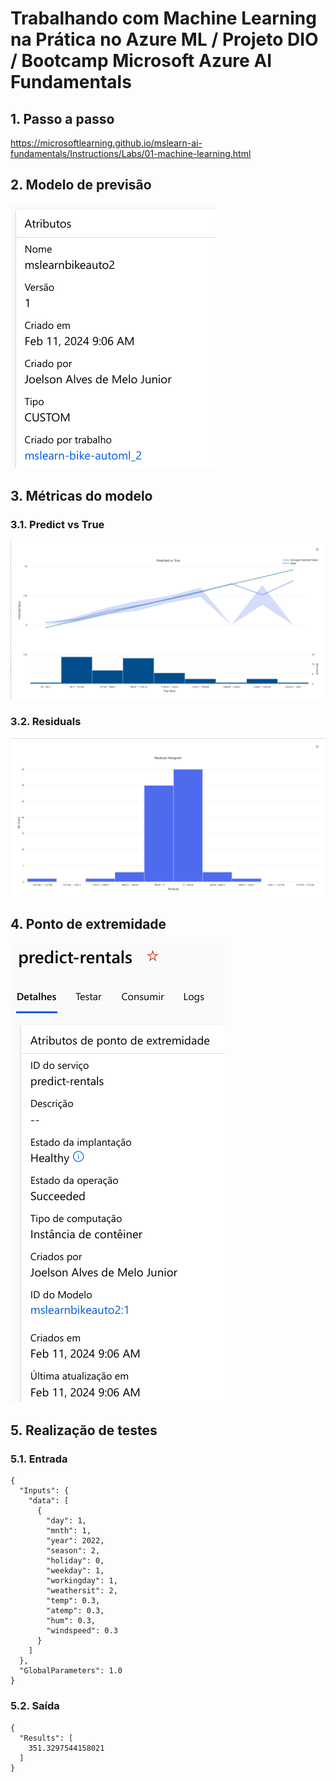 # Trabalhando com Machine Learning na Prática no Azure ML / Projeto DIO / Bootcamp Microsoft Azure AI Fundamentals

## 1. Passo a passo 

https://microsoftlearning.github.io/mslearn-ai-fundamentals/Instructions/Labs/01-machine-learning.html

## 2. Modelo de previsão

![Modelo](./static/modelo.png)

## 3. Métricas do modelo

### 3.1. Predict vs True
![Predict vs True](./static/predicted_vs_true.png)

### 3.2. Residuals
![Predict vs True](./static/residuals.png)

## 4. Ponto de extremidade

![Ponto de Extremidade](./static/ponto_de_extremidade.png)

## 5. Realização de testes

### 5.1. Entrada
```
{
  "Inputs": { 
    "data": [
      {
        "day": 1,
        "mnth": 1,   
        "year": 2022,
        "season": 2,
        "holiday": 0,
        "weekday": 1,
        "workingday": 1,
        "weathersit": 2, 
        "temp": 0.3, 
        "atemp": 0.3,
        "hum": 0.3,
        "windspeed": 0.3 
      }
    ]    
  },   
  "GlobalParameters": 1.0
}
```

### 5.2. Saída
```
{
  "Results": [
    351.3297544158021
  ]
}
```
